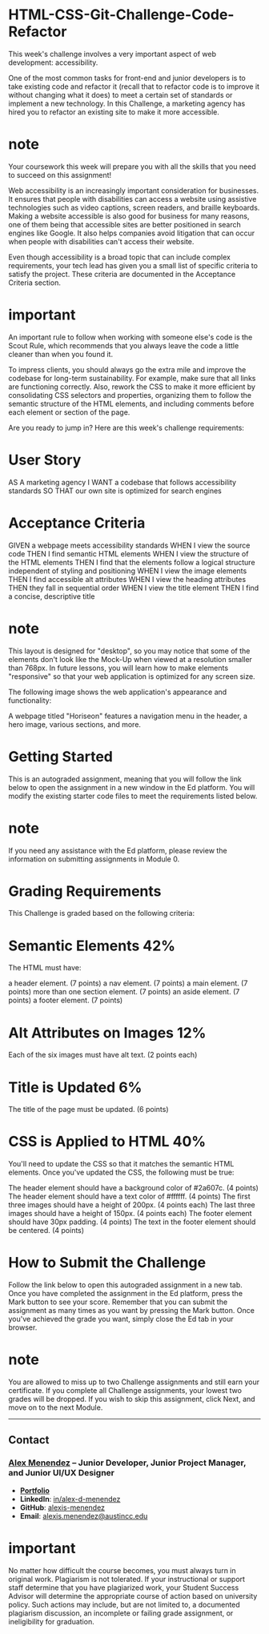 # HTML-CSS-Git-Challenge-Code-Refactor

This week's challenge involves a very important aspect of web development: accessibility.

One of the most common tasks for front-end and junior developers is to take existing code and refactor it (recall that to refactor code is to improve it without changing what it does) to meet a certain set of standards or implement a new technology. In this Challenge, a marketing agency has hired you to refactor an existing site to make it more accessible.

# note
Your coursework this week will prepare you with all the skills that you need to succeed on this assignment!

Web accessibility is an increasingly important consideration for businesses. It ensures that people with disabilities can access a website using assistive technologies such as video captions, screen readers, and braille keyboards. Making a website accessible is also good for business for many reasons, one of them being that accessible sites are better positioned in search engines like Google. It also helps companies avoid litigation that can occur when people with disabilities can't access their website.

Even though accessibility is a broad topic that can include complex requirements, your tech lead has given you a small list of specific criteria to satisfy the project. These criteria are documented in the Acceptance Criteria section.

# important
An important rule to follow when working with someone else's code is the Scout Rule, which recommends that you always leave the code a little cleaner than when you found it.

To impress clients, you should always go the extra mile and improve the codebase for long-term sustainability. For example, make sure that all links are functioning correctly. Also, rework the CSS to make it more efficient by consolidating CSS selectors and properties, organizing them to follow the semantic structure of the HTML elements, and including comments before each element or section of the page.

Are you ready to jump in? Here are this week's challenge requirements:

# User Story
AS A marketing agency
I WANT a codebase that follows accessibility standards
SO THAT our own site is optimized for search engines

# Acceptance Criteria
GIVEN a webpage meets accessibility standards
WHEN I view the source code
THEN I find semantic HTML elements
WHEN I view the structure of the HTML elements
THEN I find that the elements follow a logical structure independent of styling and positioning
WHEN I view the image elements
THEN I find accessible alt attributes
WHEN I view the heading attributes
THEN they fall in sequential order
WHEN I view the title element
THEN I find a concise, descriptive title


# note
This layout is designed for "desktop", so you may notice that some of the elements don't look like the Mock-Up when viewed at a resolution smaller than 768px. In future lessons, you will learn how to make elements "responsive" so that your web application is optimized for any screen size.

The following image shows the web application's appearance and functionality:

A webpage titled "Horiseon" features a navigation menu in the header, a hero image, various sections, and more.

# Getting Started
This is an autograded assignment, meaning that you will follow the link below to open the assignment in a new window in the Ed platform. You will modify the existing starter code files to meet the requirements listed below.

# note
If you need any assistance with the Ed platform, please review the information on submitting assignments in Module 0.

# Grading Requirements
This Challenge is graded based on the following criteria:

# Semantic Elements 42%
The HTML must have:

a header element. (7 points)
a nav element. (7 points)
a main element. (7 points)
more than one section element. (7 points)
an aside element. (7 points)
a footer element. (7 points)

# Alt Attributes on Images 12%
Each of the six images must have alt text. (2 points each)

# Title is Updated 6%
The title of the page must be updated. (6 points)

# CSS is Applied to HTML 40%

You'll need to update the CSS so that it matches the semantic HTML elements. Once you've updated the CSS, the following must be true:

The header element should have a background color of #2a607c. (4 points)
The header element should have a text color of #ffffff. (4 points)
The first three images should have a height of 200px. (4 points each)
The last three images should have a height of 150px. (4 points each)
The footer element should have 30px padding. (4 points)
The text in the footer element should be centered. (4 points)

# How to Submit the Challenge
Follow the link below to open this autograded assignment in a new tab. Once you have completed the assignment in the Ed platform, press the Mark button to see your score. Remember that you can submit the assignment as many times as you want by pressing the Mark button. Once you've achieved the grade you want, simply close the Ed tab in your browser.

# note
You are allowed to miss up to two Challenge assignments and still earn your certificate. If you complete all Challenge assignments, your lowest two grades will be dropped. If you wish to skip this assignment, click Next, and move on to the next Module.

---

## Contact

### [**Alex Menendez**](https://alex-menendez.onrender.com/) – Junior Developer, Junior Project Manager, and Junior UI/UX Designer

- [**Portfolio**](https://alex-menendez.onrender.com/)
- **LinkedIn**: [in/alex-d-menendez](https://www.linkedin.com/in/alex-d-menendez/)
- **GitHub**: [alexis-menendez](https://github.com/alexis-menendez)
- **Email**: [alexis.menendez@austincc.edu](https://alex-menendez.onrender.com/contact)

# important
No matter how difficult the course becomes, you must always turn in original work. Plagiarism is not tolerated. If your instructional or support staff determine that you have plagiarized work, your Student Success Advisor will determine the appropriate course of action based on university policy. Such actions may include, but are not limited to, a documented plagiarism discussion, an incomplete or failing grade assignment, or ineligibility for graduation.
